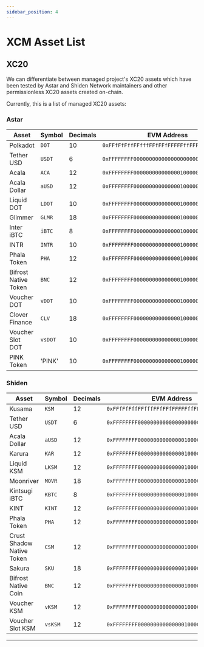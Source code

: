 ```yaml
---
sidebar_position: 4
---
```


# XCM Asset List

## XC20

We can differentiate between managed project's XC20 assets which have been tested by Astar and Shiden Network maintainers and other permissionless XC20 assets created on-chain.

Currently, this is a list of managed XC20 assets:

### Astar

| Asset                | Symbol  | Decimals | EVM Address                                  | Asset Id                                  |
| -------------------- | ------- | -------- | -------------------------------------------- | ----------------------------------------- |
| Polkadot             | `DOT`   | 10       | `0xFFfFfFffFFfffFFfFFfFFFFFffFFFffffFfFFFfF` | `340282366920938463463374607431768211455` |
| Tether USD           | `USDT`  | 6        | `0xFFFFFFFF000000000000000000000001000007C0` | `4294969280`                              |
| Acala                | `ACA`   | 12       | `0xFFFFFFFF00000000000000010000000000000000` | `18446744073709551616`                    |
| Acala Dollar         | `aUSD`  | 12       | `0xFFFFFFFF00000000000000010000000000000001` | `18446744073709551617`                    |
| Liquid DOT           | `LDOT`  | 10       | `0xFFFFFFFF00000000000000010000000000000002` | `18446744073709551618`                    |
| Glimmer              | `GLMR`  | 18       | `0xFFFFFFFF00000000000000010000000000000003` | `18446744073709551619`                    |
| Inter iBTC           | `iBTC`  | 8        | `0xFFFFFFFF00000000000000010000000000000004` | `18446744073709551620`                    |
| INTR                 | `INTR`  | 10       | `0xFFFFFFFF00000000000000010000000000000005` | `18446744073709551621`                    |
| Phala Token          | `PHA`   | 12       | `0xFFFFFFFF00000000000000010000000000000006` | `18446744073709551622`                    |
| Bifrost Native Token | `BNC`   | 12       | `0xFFFFFFFF00000000000000010000000000000007` | `18446744073709551623`                    |
| Voucher DOT          | `vDOT`  | 10       | `0xFFFFFFFF00000000000000010000000000000008` | `18446744073709551624`                    |
| Clover Finance       | `CLV`   | 18       | `0xFFFFFFFF00000000000000010000000000000009` | `18446744073709551625`                    |
| Voucher Slot DOT     | `vsDOT` | 10       | `0xFFFFFFFF0000000000000001000000000000000A` | `18446744073709551626`                    |
| PINK Token           | 'PINK'  | 10       | `0xFFFFFFFF00000000000000010000000000000011` | `18446744073709551633`                    |

### Shiden

| Asset                     | Symbol  | Decimals | EVM Address                                  | Asset Id                                  |
| ------------------------- | ------- | -------- | -------------------------------------------- | ----------------------------------------- |
| Kusama                    | `KSM`   | 12       | `0xFFfFfFffFFfffFFfFFfFFFFFffFFFffffFfFFFfF` | `340282366920938463463374607431768211455` |
| Tether USD                | `USDT`  | 6        | `0xFFFFFFFF000000000000000000000001000007C0` | `4294969280`                              |
| Acala Dollar              | `aUSD`  | 12       | `0xFFFFFFFF00000000000000010000000000000000` | `18446744073709551616`                    |
| Karura                    | `KAR`   | 12       | `0xFFFFFFFF00000000000000010000000000000002` | `18446744073709551618`                    |
| Liquid KSM                | `LKSM`  | 12       | `0xFFFFFFFF00000000000000010000000000000003` | `18446744073709551619`                    |
| Moonriver                 | `MOVR`  | 18       | `0xFFFFFFFF00000000000000010000000000000004` | `18446744073709551620`                    |
| Kintsugi iBTC             | `KBTC`  | 8        | `0xFFFFFFFF00000000000000010000000000000005` | `18446744073709551621`                    |
| KINT                      | `KINT`  | 12       | `0xFFFFFFFF00000000000000010000000000000006` | `18446744073709551622`                    |
| Phala Token               | `PHA`   | 12       | `0xFFFFFFFF00000000000000010000000000000007` | `18446744073709551623`                    |
| Crust Shadow Native Token | `CSM`   | 12       | `0xFFFFFFFF00000000000000010000000000000008` | `18446744073709551624`                    |
| Sakura                    | `SKU`   | 18       | `0xFFFFFFFF0000000000000001000000000000000A` | `18446744073709551626`                    |
| Bifrost Native Coin       | `BNC`   | 12       | `0xFFFFFFFF0000000000000001000000000000000B` | `18446744073709551627`                    |
| Voucher KSM               | `vKSM`  | 12       | `0xFFFFFFFF0000000000000001000000000000000C` | `18446744073709551628`                    |
| Voucher Slot KSM          | `vsKSM` | 12       | `0xFFFFFFFF0000000000000001000000000000000D` | `18446744073709551629`                    |

---
